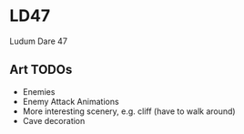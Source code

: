 # LD47
Ludum Dare 47

## Art TODOs

 - Enemies
 - Enemy Attack Animations
 - More interesting scenery, e.g. cliff (have to walk around)
 - Cave decoration
